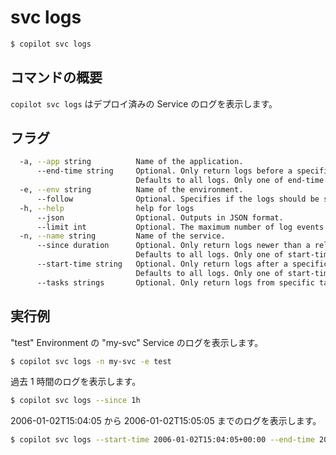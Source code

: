 # svc logs
```bash
$ copilot svc logs
```

## コマンドの概要

`copilot svc logs` はデプロイ済みの Service のログを表示します。

## フラグ

```bash
  -a, --app string          Name of the application.
      --end-time string     Optional. Only return logs before a specific date (RFC3339).
                            Defaults to all logs. Only one of end-time / follow may be used.
  -e, --env string          Name of the environment.
      --follow              Optional. Specifies if the logs should be streamed.
  -h, --help                help for logs
      --json                Optional. Outputs in JSON format.
      --limit int           Optional. The maximum number of log events returned. (default 10)
  -n, --name string         Name of the service.
      --since duration      Optional. Only return logs newer than a relative duration like 5s, 2m, or 3h.
                            Defaults to all logs. Only one of start-time / since may be used.
      --start-time string   Optional. Only return logs after a specific date (RFC3339).
                            Defaults to all logs. Only one of start-time / since may be used.
      --tasks strings       Optional. Only return logs from specific task IDs.
```

## 実行例

"test" Environment の "my-svc" Service のログを表示します。

```bash
$ copilot svc logs -n my-svc -e test
```

過去 1 時間のログを表示します。

```bash
$ copilot svc logs --since 1h
```

2006-01-02T15:04:05 から 2006-01-02T15:05:05 までのログを表示します。

```bash
$ copilot svc logs --start-time 2006-01-02T15:04:05+00:00 --end-time 2006-01-02T15:05:05+00:00
```
